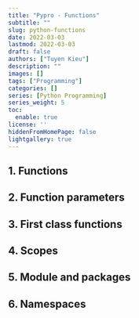 ```yaml
---
title: "Pypro - Functions"
subtitle: ""
slug: python-functions
date: 2022-03-03
lastmod: 2022-03-03
draft: false
authors: ["Tuyen Kieu"]
description: ""
images: []
tags: ["Programming"]
categories: []
series: [Python Programming]
series_weight: 5
toc:
  enable: true
license: ''  
hiddenFromHomePage: false
lightgallery: true
---
```


<!--more-->


## 1. Functions

## 2. Function parameters

## 3. First class functions

## 4. Scopes

## 5. Module and packages

## 6. Namespaces
